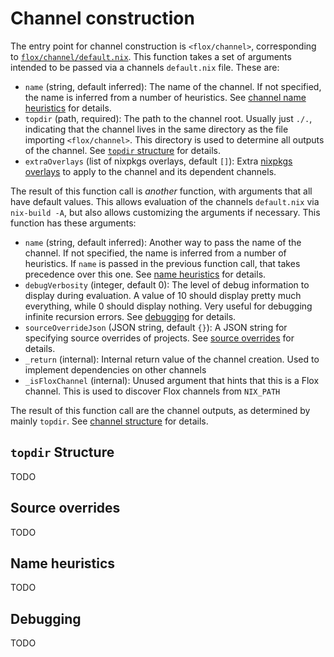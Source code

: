 # Channel construction

The entry point for channel construction is `<flox/channel>`, corresponding to [`flox/channel/default.nix`](../channel/default.nix). This function takes a set of arguments intended to be passed via a channels `default.nix` file. These are:

- `name` (string, default inferred): The name of the channel. If not specified, the name is inferred from a number of heuristics. See [channel name heuristics](#nameheuristics) for details.
- `topdir` (path, required): The path to the channel root. Usually just `./.`, indicating that the channel lives in the same directory as the file importing `<flox/channel>`. This directory is used to determine all outputs of the channel. See [`topdir` structure](#topdirstructure) for details.
- `extraOverlays` (list of nixpkgs overlays, default `[]`): Extra [nixpkgs overlays](https://nixos.org/manual/nixpkgs/stable/#sec-overlays-definition) to apply to the channel and its dependent channels.

The result of this function call is _another_ function, with arguments that all have default values. This allows evaluation of the channels `default.nix` via `nix-build -A`, but also allows customizing the arguments if necessary. This function has these arguments:

- `name` (string, default inferred): Another way to pass the name of the channel. If not specified, the name is inferred from a number of heuristics. If `name` is passed in the previous function call, that takes precedence over this one. See [name heuristics](#nameheuristics) for details.
- `debugVerbosity` (integer, default 0): The level of debug information to display during evaluation. A value of 10 should display pretty much everything, while 0 should display nothing. Very useful for debugging infinite recursion errors. See [debugging](#debugging) for details.
- `sourceOverrideJson` (JSON string, default `{}`): A JSON string for specifying source overrides of projects. See [source overrides](#sourceoverrides) for details.
- `_return` (internal): Internal return value of the channel creation. Used to implement dependencies on other channels
- `_isFloxChannel` (internal): Unused argument that hints that this is a Flox channel. This is used to discover Flox channels from `NIX_PATH`

The result of this function call are the channel outputs, as determined by mainly `topdir`. See [channel structure](#channelstructure) for details.

## `topdir` Structure

TODO

## Source overrides

TODO

## Name heuristics

TODO

## Debugging

TODO
